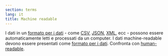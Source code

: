 ```yaml
---
section: terms
lang: it
title: Machine readable
---
```


I dati in un [formato per i dati](../data-format/) - come [CSV](../csv/), [JSON](../json/), [XML](../xml/), ecc -  possono essere automaticamente letti e processati da un computer. I dati machine-readable devono essere presentati come [formato per i dati](../structured-data/). Confronta con [human-readable](../structured-data/).
